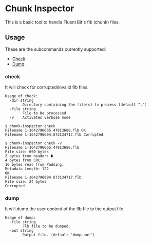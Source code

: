 # Chunk Inspector

This is a basic tool to handle Fluent Bit's flb (chunk) files.


## Usage

These are the subcommands currently supported:

* [Check](#check)
* [Dump](#dump)

### check

It will check for corrupted/invalid flb files.

```shell
Usage of check:
  -dir string
        Directory containing the file(s) to process (default ".")
  -file string
        File to be processed
  -v    Activates verbose mode
```

```shell
$ chunk-inspector check
Filename 1-1642796665.47813680.flb OK
Filename 1-1642796694.873134717.flb Corrupted
```
```shell
$ chunk-inspector check -v    
Filename 1-1642796665.47813680.flb 
File size: 660 bytes
2 bytes from header: �
4 bytes from CRC: 
16 bytes read from Padding: 
Metadata Length: 122
OK
Filename 1-1642796694.873134717.flb 
File size: 24 bytes
Corrupted
```

### dump

It will dump the user content of the flb file to the output file.

```shell
Usage of dump:
  -file string
        Flb file to be dumped.
  -out string
        Output file. (default "dump.out")

```